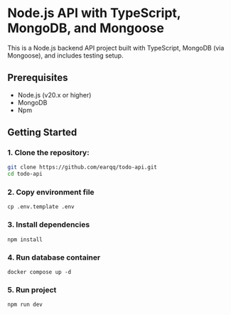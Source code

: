 # Node.js API with TypeScript, MongoDB, and Mongoose

This is a Node.js backend API project built with TypeScript, MongoDB (via Mongoose), and includes testing setup.

## Prerequisites

- Node.js (v20.x or higher)
- MongoDB
- Npm

## Getting Started

### 1. Clone the repository:

```bash
git clone https://github.com/earqq/todo-api.git
cd todo-api
```

### 2. Copy environment file

``` 
cp .env.template .env
```

### 3. Install dependencies

```
npm install 
```

### 4. Run database container 

``` 
docker compose up -d 
```

### 5. Run project

``` 
npm run dev 
```
